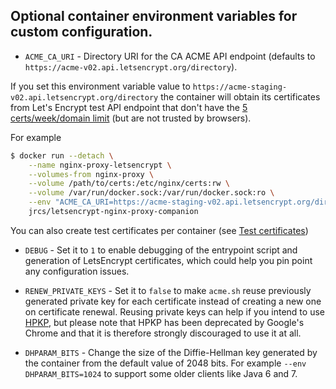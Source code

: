 ## Optional container environment variables for custom configuration.

* `ACME_CA_URI` - Directory URI for the CA ACME API endpoint (defaults to ``https://acme-v02.api.letsencrypt.org/directory``).

If you set this environment variable value to `https://acme-staging-v02.api.letsencrypt.org/directory` the container will obtain its certificates from Let's Encrypt test API endpoint that don't have the [5 certs/week/domain limit](https://letsencrypt.org/docs/rate-limits/) (but are not trusted by browsers).

For example

```bash
$ docker run --detach \
    --name nginx-proxy-letsencrypt \
    --volumes-from nginx-proxy \
    --volume /path/to/certs:/etc/nginx/certs:rw \
    --volume /var/run/docker.sock:/var/run/docker.sock:ro \
    --env "ACME_CA_URI=https://acme-staging-v02.api.letsencrypt.org/directory" \
    jrcs/letsencrypt-nginx-proxy-companion
```
You can also create test certificates per container (see [Test certificates](./Let's-Encrypt-and-ACME.md#test-certificates))

* `DEBUG` - Set it to `1` to enable debugging of the entrypoint script and generation of LetsEncrypt certificates, which could help you pin point any configuration issues.

* `RENEW_PRIVATE_KEYS` - Set it to `false` to make `acme.sh` reuse previously generated private key for each certificate instead of creating a new one on certificate renewal. Reusing private keys can help if you intend to use [HPKP](https://developer.mozilla.org/en-US/docs/Web/HTTP/Public_Key_Pinning), but please note that HPKP has been deprecated by Google's Chrome and that it is therefore strongly discouraged to use it at all.

* `DHPARAM_BITS` - Change the size of the Diffie-Hellman key generated by the container from the default value of 2048 bits. For example `--env DHPARAM_BITS=1024` to support some older clients like Java 6 and 7.
